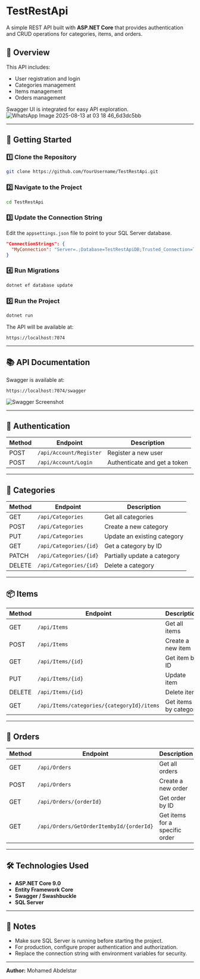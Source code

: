 

# TestRestApi

A simple REST API built with **ASP.NET Core** that provides authentication and CRUD operations for categories, items, and orders.

## 📜 Overview

This API includes:
- User registration and login
- Categories management
- Items management
- Orders management

Swagger UI is integrated for easy API exploration.
![WhatsApp Image 2025-08-13 at 03 18 46_6d3dc5bb](https://github.com/user-attachments/assets/0a2ebff0-854a-47c2-9430-bbf2d6211ced)

---

## 🚀 Getting Started

### 1️⃣ Clone the Repository
```bash
git clone https://github.com/YourUsername/TestRestApi.git
````

### 2️⃣ Navigate to the Project

```bash
cd TestRestApi
```

### 3️⃣ Update the Connection String

Edit the `appsettings.json` file to point to your SQL Server database.

```json
"ConnectionStrings": {
  "MyConnection": "Server=.;Database=TestRestApiDB;Trusted_Connection=True;MultipleActiveResultSets=true"
}
```

### 4️⃣ Run Migrations

```bash
dotnet ef database update
```

### 5️⃣ Run the Project

```bash
dotnet run
```

The API will be available at:

```
https://localhost:7074
```

---

## 📚 API Documentation

Swagger is available at:

```
https://localhost:7074/swagger
```

![Swagger Screenshot](swagger-screenshot.jpg)

---

## 🔑 Authentication

| Method | Endpoint                | Description                  |
| ------ | ----------------------- | ---------------------------- |
| POST   | `/api/Account/Register` | Register a new user          |
| POST   | `/api/Account/Login`    | Authenticate and get a token |

---

## 📂 Categories

| Method | Endpoint               | Description                 |
| ------ | ---------------------- | --------------------------- |
| GET    | `/api/Categories`      | Get all categories          |
| POST   | `/api/Categories`      | Create a new category       |
| PUT    | `/api/Categories`      | Update an existing category |
| GET    | `/api/Categories/{id}` | Get a category by ID        |
| PATCH  | `/api/Categories/{id}` | Partially update a category |
| DELETE | `/api/Categories/{id}` | Delete a category           |

---

## 📦 Items

| Method | Endpoint                                   | Description           |
| ------ | ------------------------------------------ | --------------------- |
| GET    | `/api/Items`                               | Get all items         |
| POST   | `/api/Items`                               | Create a new item     |
| GET    | `/api/Items/{id}`                          | Get item by ID        |
| PUT    | `/api/Items/{id}`                          | Update item           |
| DELETE | `/api/Items/{id}`                          | Delete item           |
| GET    | `/api/Items/categories/{categoryId}/items` | Get items by category |

---

## 🛒 Orders

| Method | Endpoint                                 | Description                    |
| ------ | ---------------------------------------- | ------------------------------ |
| GET    | `/api/Orders`                            | Get all orders                 |
| POST   | `/api/Orders`                            | Create a new order             |
| GET    | `/api/Orders/{orderId}`                  | Get order by ID                |
| GET    | `/api/Orders/GetOrderItembyId/{orderId}` | Get items for a specific order |

---

## 🛠 Technologies Used

* **ASP.NET Core 9.0**
* **Entity Framework Core**
* **Swagger / Swashbuckle**
* **SQL Server**

---

## 📌 Notes

* Make sure SQL Server is running before starting the project.
* For production, configure proper authentication and authorization.
* Replace the connection string with environment variables for security.

---

**Author:** Mohamed Abdelstar

```

